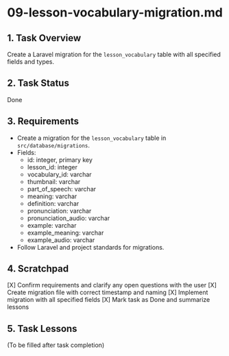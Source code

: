 # 09-lesson-vocabulary-migration.md

## 1. Task Overview
Create a Laravel migration for the `lesson_vocabulary` table with all specified fields and types.

## 2. Task Status  
Done

## 3. Requirements
- Create a migration for the `lesson_vocabulary` table in `src/database/migrations`.
- Fields:
  - id: integer, primary key
  - lesson_id: integer
  - vocabulary_id: varchar
  - thumbnail: varchar
  - part_of_speech: varchar
  - meaning: varchar
  - definition: varchar
  - pronunciation: varchar
  - pronunciation_audio: varchar
  - example: varchar
  - example_meaning: varchar
  - example_audio: varchar
- Follow Laravel and project standards for migrations.

## 4. Scratchpad
[X] Confirm requirements and clarify any open questions with the user
[X] Create migration file with correct timestamp and naming
[X] Implement migration with all specified fields
[X] Mark task as Done and summarize lessons

## 5. Task Lessons
(To be filled after task completion) 